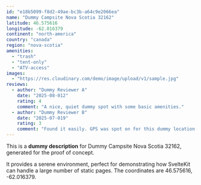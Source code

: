 ```yaml
---
id: "e18b5099-f8d2-49ae-bc3b-a64c9e2066ea"
name: "Dummy Campsite Nova Scotia 32162"
latitude: 46.575616
longitude: -62.016379
continent: "north-america"
country: "canada"
region: "nova-scotia"
amenities:
  - "trash"
  - "tent-only"
  - "ATV-access"
images:
  - "https://res.cloudinary.com/demo/image/upload/v1/sample.jpg"
reviews:
  - author: "Dummy Reviewer A"
    date: "2025-08-012"
    rating: 4
    comment: "A nice, quiet dummy spot with some basic amenities."
  - author: "Dummy Reviewer B"
    date: "2025-07-019"
    rating: 3
    comment: "Found it easily. GPS was spot on for this dummy location."
---
```


This is a **dummy description** for Dummy Campsite Nova Scotia 32162, generated for the proof of concept.

It provides a serene environment, perfect for demonstrating how SvelteKit can handle a large number of static pages. The coordinates are 46.575616, -62.016379.
